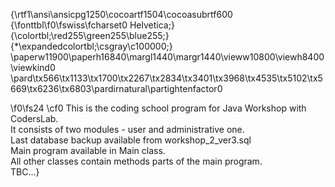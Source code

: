 {\rtf1\ansi\ansicpg1250\cocoartf1504\cocoasubrtf600
{\fonttbl\f0\fswiss\fcharset0 Helvetica;}
{\colortbl;\red255\green255\blue255;}
{\*\expandedcolortbl;\csgray\c100000;}
\paperw11900\paperh16840\margl1440\margr1440\vieww10800\viewh8400\viewkind0
\pard\tx566\tx1133\tx1700\tx2267\tx2834\tx3401\tx3968\tx4535\tx5102\tx5669\tx6236\tx6803\pardirnatural\partightenfactor0

\f0\fs24 \cf0 This is the coding school program for Java Workshop with CodersLab.\
It consists of two modules - user and administrative one.\
Last database backup available from workshop_2_ver3.sql\
Main program available in Main class. \
All other classes contain methods parts of the main program.\
TBC...}
